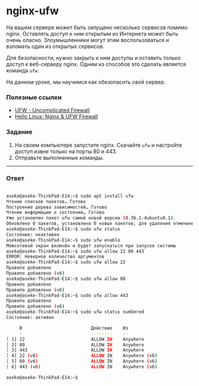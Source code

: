 # nginx-ufw

На вашем сервере может быть запущено несколько сервисов помимо nginx. Оставлять доступ к ним открытым из Интернета может быть очень опасно.
Злоумышленники могут этим воспользоваться и взломать один из открытых сервисов.

Для безопасности, нужно закрыть к ним доступы и оставить только доступ к веб-серверу nginx. Одним из способов это сделать является команда `ufw`.

На данном уроке, мы научимся как обезопасить свой сервер.

### Полезные ссылки

- [UFW - Uncomplicated Firewall](https://help.ubuntu.com/community/UFW)
- [Hello Linux: Nginx & UFW Firewall](https://www.codingforentrepreneurs.com/blog/hello-linux-nginx-and-ufw-firewall)

### Задание

1. На своем компьютере запустите nginx. Скачайте `ufw` и настройте доступ извне только на порты 80 и 443.
2. Отправьте выполненные команды.

---

### Ответ
```bash

aseke@aseke-ThinkPad-E14:~$ sudo apt install ufw
Чтение списков пакетов… Готово
Построение дерева зависимостей… Готово
Чтение информации о состоянии… Готово         
Уже установлен пакет ufw самой новой версии (0.36.1-4ubuntu0.1).
Обновлено 0 пакетов, установлено 0 новых пакетов, для удаления отмечено 0 пакетов, и 1 пакетов не обновлено.
aseke@aseke-ThinkPad-E14:~$ sudo ufw status
Состояние: неактивен
aseke@aseke-ThinkPad-E14:~$ sudo ufw enable
Межсетевой экран включён и будет запускаться при запуске системы
aseke@aseke-ThinkPad-E14:~$ sudo ufw allow 22 80 443
ERROR: Неверное количество аргументов
aseke@aseke-ThinkPad-E14:~$ sudo ufw allow 22
Правило добавлено
Правило добавлено (v6)
aseke@aseke-ThinkPad-E14:~$ sudo ufw allow 80
Правило добавлено
Правило добавлено (v6)
aseke@aseke-ThinkPad-E14:~$ sudo ufw allow 443
Правило добавлено
Правило добавлено (v6)
aseke@aseke-ThinkPad-E14:~$ sudo ufw status numbered
Состояние: активен

     В                          Действие    Из
     -                          --------    --
[ 1] 22                         ALLOW IN    Anywhere                  
[ 2] 80                         ALLOW IN    Anywhere                  
[ 3] 443                        ALLOW IN    Anywhere                  
[ 4] 22 (v6)                    ALLOW IN    Anywhere (v6)             
[ 5] 80 (v6)                    ALLOW IN    Anywhere (v6)             
[ 6] 443 (v6)                   ALLOW IN    Anywhere (v6)             

aseke@aseke-ThinkPad-E14:~$